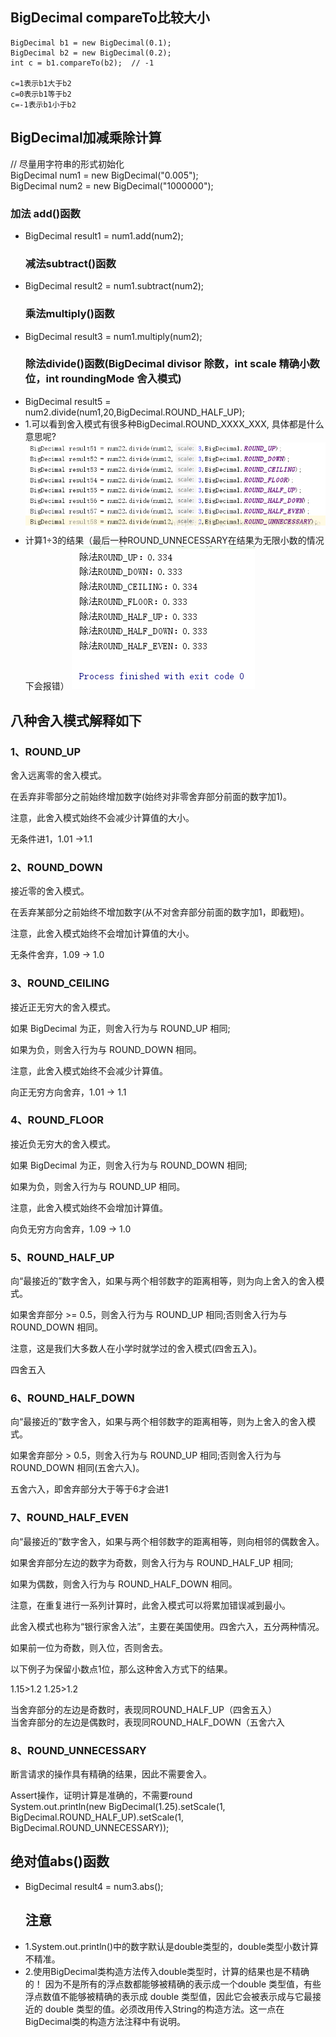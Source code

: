 ## BigDecimal compareTo比较大小

```
BigDecimal b1 = new BigDecimal(0.1);
BigDecimal b2 = new BigDecimal(0.2);
int c = b1.compareTo(b2);  // -1

c=1表示b1大于b2
c=0表示b1等于b2
c=-1表示b1小于b2
```

## BigDecimal加减乘除计算

// 尽量用字符串的形式初始化  
BigDecimal num1 = new BigDecimal\("0.005"\);  
BigDecimal num2 = new BigDecimal\("1000000"\);

### 加法 add\(\)函数

* BigDecimal result1 = num1.add\(num2\);
  ### 减法subtract\(\)函数
* BigDecimal result2 = num1.subtract\(num2\);
  ### 乘法multiply\(\)函数
* BigDecimal result3 = num1.multiply\(num2\);
  ### 除法divide\(\)函数\(BigDecimal divisor 除数，int scale 精确小数位，int roundingMode 舍入模式\)
* BigDecimal result5 = num2.divide\(num1,20,BigDecimal.ROUND\_HALF\_UP\);
* 1.可以看到舍入模式有很多种BigDecimal.ROUND\_XXXX\_XXX, 具体都是什么意思呢?
  ![img](/static/image/2018091611573630.png)
* 计算1÷3的结果（最后一种ROUND\_UNNECESSARY在结果为无限小数的情况下会报错）
  ![img](/static/image/2018091611592867.png)

## 八种舍入模式解释如下

### 1、ROUND\_UP

舍入远离零的舍入模式。

在丢弃非零部分之前始终增加数字\(始终对非零舍弃部分前面的数字加1\)。

注意，此舍入模式始终不会减少计算值的大小。

无条件进1，1.01 -&gt;1.1

### 2、ROUND\_DOWN

接近零的舍入模式。

在丢弃某部分之前始终不增加数字\(从不对舍弃部分前面的数字加1，即截短\)。

注意，此舍入模式始终不会增加计算值的大小。

无条件舍弃，1.09 -&gt; 1.0

### 3、ROUND\_CEILING

接近正无穷大的舍入模式。

如果 BigDecimal 为正，则舍入行为与 ROUND\_UP 相同;

如果为负，则舍入行为与 ROUND\_DOWN 相同。

注意，此舍入模式始终不会减少计算值。

向正无穷方向舍弃，1.01  -&gt; 1.1

### 4、ROUND\_FLOOR

接近负无穷大的舍入模式。

如果 BigDecimal 为正，则舍入行为与 ROUND\_DOWN 相同;

如果为负，则舍入行为与 ROUND\_UP 相同。

注意，此舍入模式始终不会增加计算值。

向负无穷方向舍弃，1.09  -&gt; 1.0

### 5、ROUND\_HALF\_UP

向“最接近的”数字舍入，如果与两个相邻数字的距离相等，则为向上舍入的舍入模式。

如果舍弃部分 &gt;= 0.5，则舍入行为与 ROUND\_UP 相同;否则舍入行为与 ROUND\_DOWN 相同。

注意，这是我们大多数人在小学时就学过的舍入模式\(四舍五入\)。

四舍五入

### 6、ROUND\_HALF\_DOWN

向“最接近的”数字舍入，如果与两个相邻数字的距离相等，则为上舍入的舍入模式。

如果舍弃部分 &gt; 0.5，则舍入行为与 ROUND\_UP 相同;否则舍入行为与 ROUND\_DOWN 相同\(五舍六入\)。

五舍六入，即舍弃部分大于等于6才会进1

### 7、ROUND\_HALF\_EVEN

向“最接近的”数字舍入，如果与两个相邻数字的距离相等，则向相邻的偶数舍入。

如果舍弃部分左边的数字为奇数，则舍入行为与 ROUND\_HALF\_UP 相同;

如果为偶数，则舍入行为与 ROUND\_HALF\_DOWN 相同。

注意，在重复进行一系列计算时，此舍入模式可以将累加错误减到最小。

此舍入模式也称为“银行家舍入法”，主要在美国使用。四舍六入，五分两种情况。

如果前一位为奇数，则入位，否则舍去。

以下例子为保留小数点1位，那么这种舍入方式下的结果。

1.15&gt;1.2 1.25&gt;1.2

当舍弃部分的左边是奇数时，表现同ROUND\_HALF\_UP（四舍五入）  
当舍弃部分的左边是偶数时，表现同ROUND\_HALF\_DOWN（五舍六入

### 8、ROUND\_UNNECESSARY

断言请求的操作具有精确的结果，因此不需要舍入。

Assert操作，证明计算是准确的，不需要round  
System.out.println\(new BigDecimal\(1.25\).setScale\(1, BigDecimal.ROUND\_HALF\_UP\).setScale\(1, BigDecimal.ROUND\_UNNECESSARY\)\);

## 绝对值abs\(\)函数

* BigDecimal result4 = num3.abs\(\);
  ## 注意
* 1.System.out.println\(\)中的数字默认是double类型的，double类型小数计算不精准。
* 2.使用BigDecimal类构造方法传入double类型时，计算的结果也是不精确的！
  因为不是所有的浮点数都能够被精确的表示成一个double 类型值，有些浮点数值不能够被精确的表示成 double 类型值，因此它会被表示成与它最接近的 double 类型的值。必须改用传入String的构造方法。这一点在BigDecimal类的构造方法注释中有说明。



